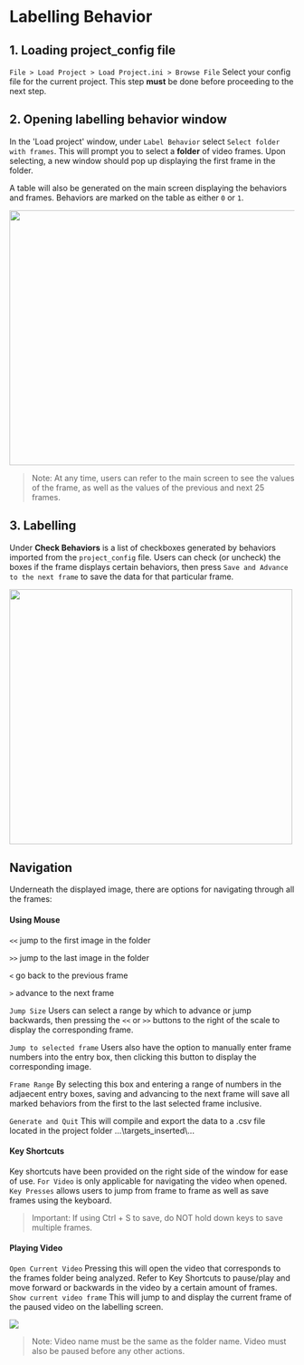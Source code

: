 # Labelling Behavior

## 1. Loading project_config file 
`File > Load Project > Load Project.ini > Browse File` Select your config file for the current project. This step **must** be done before proceeding to the next step.

## 2. Opening labelling behavior window
In the 'Load project' window, under `Label Behavior` select `Select folder with frames`. This will prompt you to select a **folder** of video frames. Upon selecting, a new window should pop up displaying the first frame in the folder. 

A table will also be generated on the main screen displaying the behaviors and frames. Behaviors are marked on the table as either `0` or `1`. 

<img src="https://github.com/sgoldenlab/simba/blob/master/images/labelling_table.PNG" width="600" height="450" />

> Note: At any time, users can refer to the main screen to see the values of the frame, as well as the values of the previous and next 25 frames.

## 3. Labelling 
Under **Check Behaviors** is a list of checkboxes generated by behaviors imported from the `project_config` file. Users can check (or uncheck) the boxes if the frame displays certain behaviors, then press `Save and Advance to the next frame` to save the data for that particular frame.

<img src="https://github.com/sgoldenlab/simba/blob/master/images/labelling_mainscreen.PNG" width="500" height="450" />

## Navigation
Underneath the displayed image, there are options for navigating through all the frames:

#### Using Mouse

`<<` jump to the first image in the folder 

`>>` jump to the last image in the folder

`<` go back to the previous frame 

`>` advance to the next frame 

`Jump Size` Users can select a range by which to advance or jump backwards, then pressing the `<<` or `>>` buttons to the right of the scale to display the corresponding frame.

`Jump to selected frame` Users also have the option to manually enter frame numbers into the entry box, then clicking this button to display the corresponding image.

`Frame Range` By selecting this box and entering a range of numbers in the adjaecent entry boxes, saving and advancing to the next frame will save all marked behaviors from the first to the last selected frame inclusive. 

`Generate and Quit` This will compile and export the data to a .csv file located in the project folder ...\\targets_inserted\\...

#### Key Shortcuts 

Key shortcuts have been provided on the right side of the window for ease of use. 
`For Video` is only applicable for navigating the video when opened.
`Key Presses` allows users to jump from frame to frame as well as save frames using the keyboard. 
> Important: If using Ctrl + S to save, do NOT hold down keys to save multiple frames.


#### Playing Video
`Open Current Video` Pressing this will open the video that corresponds to the frames folder being analyzed. Refer to Key Shortcuts to pause/play and move forward or backwards in the video by a certain amount of frames.
`Show current video frame` This will jump to and display the current frame of the paused video on the labelling screen.

![](https://github.com/sgoldenlab/tkinter_test/blob/master/images/openingvideo.gif)
> Note: Video name must be the same as the folder name. Video must also be paused before any other actions.




